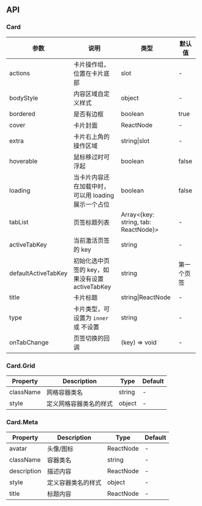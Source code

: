 
## API

### Card

| 参数      | 说明 | 类型 | 默认值 |
| ---       | --- | --- | --- |
| actions   | 卡片操作组，位置在卡片底部 |slot | - |
| bodyStyle | 内容区域自定义样式 | object | - |
| bordered  | 是否有边框 | boolean | true |
| cover     | 卡片封面 | ReactNode | - |
| extra     | 卡片右上角的操作区域 | string\|slot | - |
| hoverable | 鼠标移过时可浮起 | boolean | false |
| loading   | 当卡片内容还在加载中时，可以用 loading 展示一个占位 | boolean | false |
| tabList   | 页签标题列表 | Array<{key: string, tab: ReactNode}> | - |
| activeTabKey | 当前激活页签的 key | string | - |
| defaultActiveTabKey | 初始化选中页签的 key，如果没有设置 activeTabKey | string | 第一个页签 |
| title     | 卡片标题 | string\|ReactNode | - |
| type      | 卡片类型，可设置为 `inner` 或 不设置 | string | - |
| onTabChange | 页签切换的回调 | (key) => void | - |

### Card.Grid

| Property | Description | Type | Default |
| -------- | ----------- | ---- | ------- |
| className | 网格容器类名 | string | - |
| style | 定义网格容器类名的样式 | object | - |

### Card.Meta

| Property | Description | Type | Default |
| -------- | ----------- | ---- | ------- |
| avatar   | 头像/图标 | ReactNode | - |
| className | 容器类名 | string | - |
| description | 描述内容 | ReactNode | - |
| style | 定义容器类名的样式 | object | - |
| title | 标题内容 | ReactNode | - |

